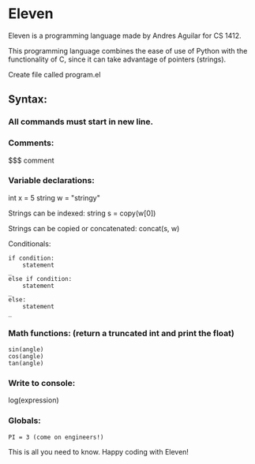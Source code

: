 # Eleven
 
Eleven is a programming language made by Andres Aguilar for CS 1412.

This programming language combines the ease of use of Python with the functionality of C, 
since it can take advantage of pointers (strings).

Create file called program.el

## Syntax:
### All commands must start in new line.

### Comments:
$$$ comment

### Variable declarations:
int x = 5
string w = "stringy"

Strings can be indexed:
string s = copy(w[0])

Strings can be copied or concatenated:
concat(s, w)

Conditionals:
```
if condition: 
    statement
_
else if condition:
    statement
_
else:
    statement 
_
```

### Math functions: (return a truncated int and print the float)
```
sin(angle)
cos(angle)
tan(angle)
```

### Write to console:
log(expression)

### Globals:
```
PI = 3 (come on engineers!)
```

This is all you need to know. Happy coding with Eleven!